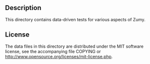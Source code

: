 Description
------------

This directory contains data-driven tests for various aspects of Zumy.

License
--------

The data files in this directory are distributed under the MIT software
license, see the accompanying file COPYING or
http://www.opensource.org/licenses/mit-license.php.

